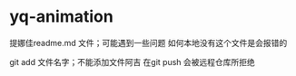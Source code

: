 # yq-animation

提娜佳readme.md 文件；可能遇到一些问题
如何本地没有这个文件是会报错的

git add 文件名字；不能添加文件阿吉  在git push 会被远程仓库所拒绝
